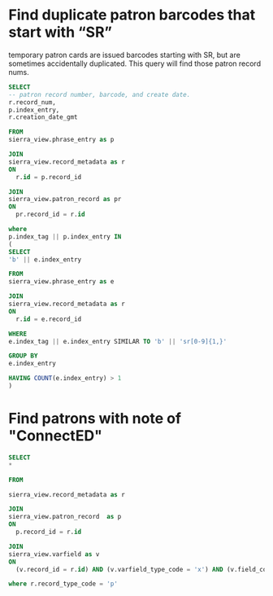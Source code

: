 # Find duplicate patron barcodes that start with “SR”
temporary patron cards are issued barcodes starting with SR, but are sometimes accidentally duplicated. This query will find those patron record nums.

```sql 
SELECT
-- patron record number, barcode, and create date. 
r.record_num,
p.index_entry,
r.creation_date_gmt

FROM
sierra_view.phrase_entry as p

JOIN
sierra_view.record_metadata as r
ON
  r.id = p.record_id

JOIN
sierra_view.patron_record as pr
ON
  pr.record_id = r.id

where 
p.index_tag || p.index_entry IN
(
SELECT
'b' || e.index_entry

FROM
sierra_view.phrase_entry as e

JOIN
sierra_view.record_metadata as r
ON
  r.id = e.record_id

WHERE
e.index_tag || e.index_entry SIMILAR TO 'b' || 'sr[0-9]{1,}'

GROUP BY
e.index_entry

HAVING COUNT(e.index_entry) > 1
)
```

# Find patrons with note of "ConnectED"
```sql
SELECT
*

FROM

sierra_view.record_metadata as r

JOIN
sierra_view.patron_record  as p
ON
  p.record_id = r.id

JOIN
sierra_view.varfield as v 
ON
  (v.record_id = r.id) AND (v.varfield_type_code = 'x') AND (v.field_content = 'ConnectED')

where r.record_type_code = 'p'
```